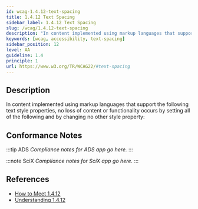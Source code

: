 ```yaml
---
id: wcag-1.4.12-text-spacing
title: 1.4.12 Text Spacing
sidebar_label: 1.4.12 Text Spacing
slug: /wcag/1.4.12-text-spacing
description: "In content implemented using markup languages that support the following text style properties, no loss of content or functionality occurs by setting all of the following and by changing no other style property:"
keywords: [wcag, accessibility, text-spacing]
sidebar_position: 12
level: AA
guideline: 1.4
principle: 1
url: https://www.w3.org/TR/WCAG22/#text-spacing
---
```


## Description

In content implemented using markup languages that support the following text style properties, no loss of content or functionality occurs by setting all of the following and by changing no other style property:

## Conformance Notes

:::tip ADS
_Compliance notes for ADS app go here._
:::

:::note SciX
_Compliance notes for SciX app go here._
:::

## References

- [How to Meet 1.4.12](https://www.w3.org/WAI/WCAG22/quickref/#text-spacing)
- [Understanding 1.4.12](https://www.w3.org/WAI/WCAG22/Understanding/text-spacing.html)


